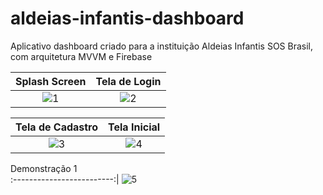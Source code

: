 # aldeias-infantis-dashboard
Aplicativo dashboard criado para a instituição Aldeias Infantis SOS Brasil, com arquitetura MVVM e Firebase

Splash Screen            |  Tela de Login
:-------------------------:|:-------------------------:
![1](https://user-images.githubusercontent.com/62410044/156206988-5a72d6ff-06a6-4831-acf1-a3088a048f8a.jpeg)  |  ![2](https://user-images.githubusercontent.com/62410044/156206997-57d2fd28-a707-419a-aaf8-55da261cf73d.jpeg)

Tela de Cadastro            |  Tela Inicial
:-------------------------:|:-------------------------:
![3](https://user-images.githubusercontent.com/62410044/156207001-b0fab45a-b89d-419e-867e-7e1da83ce7c1.jpeg)  |  ![4](https://user-images.githubusercontent.com/62410044/156207007-8a812d7b-f438-4599-b4c9-1b982d7f855d.jpeg)

Demonstração 1            
:-------------------------:|
![5](https://user-images.githubusercontent.com/62410044/156207002-3cc97112-f1c2-48e8-a4a0-0a8ef0e3e970.jpeg)
